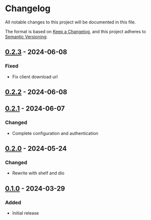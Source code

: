 # Changelog
All notable changes to this project will be documented in this file.

The format is based on [Keep a Changelog](https://keepachangelog.com/en/1.0.0/),
and this project adheres to [Semantic Versioning](https://semver.org/spec/v2.0.0.html).

## [0.2.3] - 2024-06-08
### Fixed
- Fix client download url

## [0.2.2] - 2024-06-08
## [0.2.1] - 2024-06-07
### Changed
- Complete configuration and authentication

## [0.2.0] - 2024-05-24
### Changed
- Rewrite with shelf and dio

## [0.1.0] - 2024-03-29
### Added
- Initial release

[0.2.3]: https://github.com/Skycoder42/systemd_status/compare/server%2Fv0.2.2...v0.2.3
[0.2.2]: https://github.com/Skycoder42/systemd_status/compare/server%2Fv0.2.1...v0.2.2
[0.2.1]: https://github.com/Skycoder42/systemd_status/compare/server%2Fv0.2.0...v0.2.1
[0.2.0]: https://github.com/Skycoder42/systemd_status/compare/server%2Fv0.1.0...v0.2.0
[0.1.0]: https://github.com/Skycoder42/systemd_status/releases/tag/server%2Fv0.1.0
